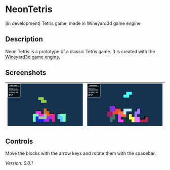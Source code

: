 # NeonTetris
(in development)
Tetris game, made in Wineyard3d game engine 

## Description
Neon Tetris is a prototype of a classic Tetris game. It is created with the [Wineyard3d game engine](https://github.com/vidtrtnik/Wineyard3d).

## Screenshots

![Alt text](/screenshots/NeonTetris_screenshot1.jpg?raw=true "Screenshot")  |  ![Alt text](/screenshots/NeonTetris_screenshot2.jpg?raw=true "Screenshot")
:-------------------------:|:-------------------------:

## Controls
Move the blocks with the arrow keys and rotate them with the spacebar.  


<i>Version: 0.0.1</i>